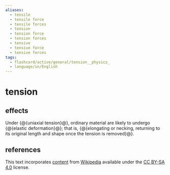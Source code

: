 ```yaml
---
aliases:
  - tensile
  - tensile force
  - tensile forces
  - tension
  - tension force
  - tension forces
  - tensive
  - tensive force
  - tensive forces
tags:
  - flashcard/active/general/tension__physics_
  - language/in/English
---
```


# tension

## effects

Under {@{uniaxial tension}@}, ordinary material are likely to undergo {@{elastic deformation}@}; that is, {@{elongating or necking, returning to its original length and shape once the tension is removed}@}. <!--SR:!2026-10-01,661,330!2026-06-19,581,330!2026-08-17,625,330-->

## references

This text incorporates [content](https://en.wikipedia.org/wiki/tension_(physics)) from [Wikipedia](Wikipedia.md) available under the [CC BY-SA 4.0](https://creativecommons.org/licenses/by-sa/4.0/) license.
